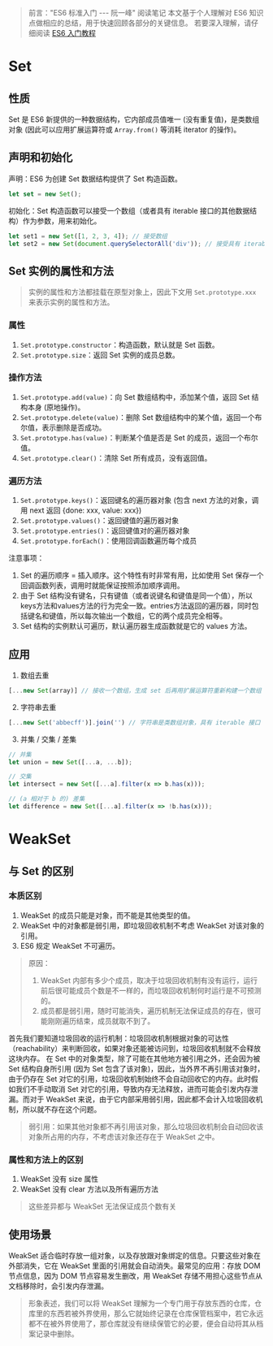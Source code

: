 > 前言："ES6 标准入门 --- 阮一峰" 阅读笔记
> 本文基于个人理解对 ES6 知识点做相应的总结，用于快速回顾各部分的关键信息。
> 若要深入理解，请仔细阅读 [ES6 入门教程](https://es6.ruanyifeng.com/)

# Set
## 性质
Set 是 ES6 新提供的一种数据结构，它内部成员值唯一 (没有重复值)，是类数组对象 (因此可以应用扩展运算符或 `Array.from()` 等消耗 iterator 的操作)。

## 声明和初始化
声明：ES6 为创建 Set 数据结构提供了 Set 构造函数。
```js
let set = new Set();
```

初始化：Set 构造函数可以接受一个数组（或者具有 iterable 接口的其他数据结构）作为参数，用来初始化。
```js
let set1 = new Set([1, 2, 3, 4]); // 接受数组
let set2 = new Set(document.querySelectorAll('div')); // 接受具有 iterable 接口的数据结构，document.querySelectorAll() 返回一个 NodeList 静态实例，它是一个类数组对象，具有 iterable 接口
```

## Set 实例的属性和方法
> 实例的属性和方法都挂载在原型对象上，因此下文用 `Set.prototype.xxx` 来表示实例的属性和方法。

### 属性
1. `Set.prototype.constructor`：构造函数，默认就是 Set 函数。
2. `Set.prototype.size`：返回 Set 实例的成员总数。

### 操作方法
1. `Set.prototype.add(value)`：向 Set 数组结构中，添加某个值，返回 Set 结构本身 (原地操作)。
2. `Set.prototype.delete(value)`：删除 Set 数组结构中的某个值，返回一个布尔值，表示删除是否成功。
3. `Set.prototype.has(value)`：判断某个值是否是 Set 的成员，返回一个布尔值。
4. `Set.prototype.clear()`：清除 Set 所有成员，没有返回值。

### 遍历方法
1. `Set.prototype.keys()`：返回键名的遍历器对象 (包含 next 方法的对象，调用 next 返回 {done: xxx, value: xxx})
2. `Set.prototype.values()`：返回键值的遍历器对象
3. `Set.prototype.entries()`：返回键值对的遍历器对象
4. `Set.prototype.forEach()`：使用回调函数遍历每个成员

注意事项：
1. Set 的遍历顺序 = 插入顺序。这个特性有时非常有用，比如使用 Set 保存一个回调函数列表，调用时就能保证按照添加顺序调用。
2. 由于 Set 结构没有键名，只有键值（或者说键名和键值是同一个值），所以keys方法和values方法的行为完全一致。entries方法返回的遍历器，同时包括键名和键值，所以每次输出一个数组，它的两个成员完全相等。
3. Set 结构的实例默认可遍历，默认遍历器生成函数就是它的 values 方法。

## 应用
1. 数组去重
```js
[...new Set(array)] // 接收一个数组，生成 set 后再用扩展运算符重新构建一个数组
```

2. 字符串去重
```js
[...new Set('abbecff')].join('') // 字符串是类数组对象，具有 iterable 接口
```

3. 并集 / 交集 / 差集
```js
// 并集
let union = new Set([...a, ...b]);

// 交集
let intersect = new Set([...a].filter(x => b.has(x)));

// (a 相对于 b 的) 差集
let difference = new Set([...a].filter(x => !b.has(x)));
```


# WeakSet
## 与 Set 的区别
### 本质区别
1. WeakSet 的成员只能是对象，而不能是其他类型的值。
2. WeakSet 中的对象都是弱引用，即垃圾回收机制不考虑 WeakSet 对该对象的引用。
3. ES6 规定 WeakSet 不可遍历。
> 原因：
> 1. WeakSet 内部有多少个成员，取决于垃圾回收机制有没有运行，运行前后很可能成员个数是不一样的，而垃圾回收机制何时运行是不可预测的。
> 2. 成员都是弱引用，随时可能消失，遍历机制无法保证成员的存在，很可能刚刚遍历结束，成员就取不到了。

首先我们要知道垃圾回收的运行机制：垃圾回收机制根据对象的可达性（reachability）来判断回收，如果对象还能被访问到，垃圾回收机制就不会释放这块内存。
在 Set 中的对象类型，除了可能在其他地方被引用之外，还会因为被 Set 结构自身所引用 (因为 Set 包含了该对象)，因此，当外界不再引用该对象时，由于仍存在 Set 对它的引用，垃圾回收机制始终不会自动回收它的内存。此时假如我们不手动取消 Set 对它的引用，导致内存无法释放，进而可能会引发内存泄漏。而对于 WeakSet 来说，由于它内部采用弱引用，因此都不会计入垃圾回收机制，所以就不存在这个问题。
> 弱引用：如果其他对象都不再引用该对象，那么垃圾回收机制会自动回收该对象所占用的内存，不考虑该对象还存在于 WeakSet 之中。

### 属性和方法上的区别
1. WeakSet 没有 size 属性
2. WeakSet 没有 clear 方法以及所有遍历方法
> 这些差异都与 WeakSet 无法保证成员个数有关

## 使用场景
WeakSet 适合临时存放一组对象，以及存放跟对象绑定的信息。只要这些对象在外部消失，它在 WeakSet 里面的引用就会自动消失。最常见的应用：存放 DOM 节点信息，因为 DOM 节点容易发生删改，用 WeakSet 存储不用担心这些节点从文档移除时，会引发内存泄漏。
> 形象表述，我们可以将 WeakSet 理解为一个专门用于存放东西的仓库，仓库里的东西若被外界使用，那么它就始终记录在仓库保管档案中，若它永远都不在被外界使用了，那仓库就没有继续保管它的必要，便会自动将其从档案记录中删除。